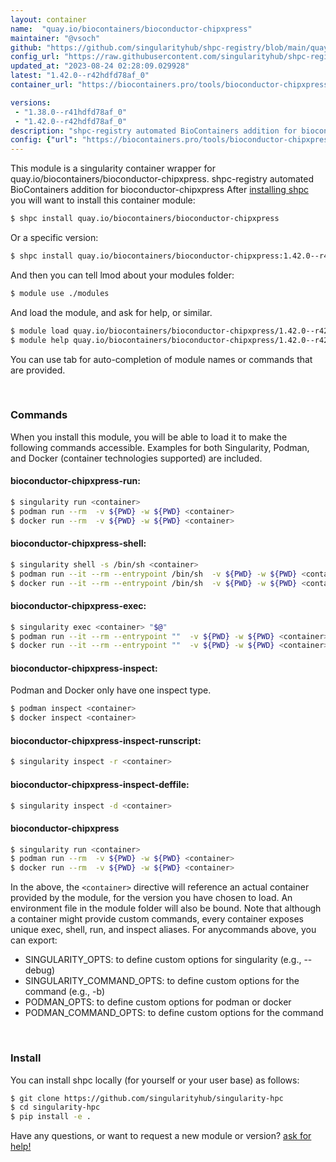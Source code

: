 ```yaml
---
layout: container
name:  "quay.io/biocontainers/bioconductor-chipxpress"
maintainer: "@vsoch"
github: "https://github.com/singularityhub/shpc-registry/blob/main/quay.io/biocontainers/bioconductor-chipxpress/container.yaml"
config_url: "https://raw.githubusercontent.com/singularityhub/shpc-registry/main/quay.io/biocontainers/bioconductor-chipxpress/container.yaml"
updated_at: "2023-08-24 02:28:09.029928"
latest: "1.42.0--r42hdfd78af_0"
container_url: "https://biocontainers.pro/tools/bioconductor-chipxpress"

versions:
 - "1.38.0--r41hdfd78af_0"
 - "1.42.0--r42hdfd78af_0"
description: "shpc-registry automated BioContainers addition for bioconductor-chipxpress"
config: {"url": "https://biocontainers.pro/tools/bioconductor-chipxpress", "maintainer": "@vsoch", "description": "shpc-registry automated BioContainers addition for bioconductor-chipxpress", "latest": {"1.42.0--r42hdfd78af_0": "sha256:88c347a6acc4102ce0eb2b872d3f8d19962844e38e0ead648924f7b2fe91d180"}, "tags": {"1.38.0--r41hdfd78af_0": "sha256:3a91a505453cd6a893955913ad0c42994d2f89d13a132aeac690dc241ecf5caf", "1.42.0--r42hdfd78af_0": "sha256:88c347a6acc4102ce0eb2b872d3f8d19962844e38e0ead648924f7b2fe91d180"}, "docker": "quay.io/biocontainers/bioconductor-chipxpress"}
---
```


This module is a singularity container wrapper for quay.io/biocontainers/bioconductor-chipxpress.
shpc-registry automated BioContainers addition for bioconductor-chipxpress
After [installing shpc](#install) you will want to install this container module:


```bash
$ shpc install quay.io/biocontainers/bioconductor-chipxpress
```

Or a specific version:

```bash
$ shpc install quay.io/biocontainers/bioconductor-chipxpress:1.42.0--r42hdfd78af_0
```

And then you can tell lmod about your modules folder:

```bash
$ module use ./modules
```

And load the module, and ask for help, or similar.

```bash
$ module load quay.io/biocontainers/bioconductor-chipxpress/1.42.0--r42hdfd78af_0
$ module help quay.io/biocontainers/bioconductor-chipxpress/1.42.0--r42hdfd78af_0
```

You can use tab for auto-completion of module names or commands that are provided.

<br>

### Commands

When you install this module, you will be able to load it to make the following commands accessible.
Examples for both Singularity, Podman, and Docker (container technologies supported) are included.

#### bioconductor-chipxpress-run:

```bash
$ singularity run <container>
$ podman run --rm  -v ${PWD} -w ${PWD} <container>
$ docker run --rm  -v ${PWD} -w ${PWD} <container>
```

#### bioconductor-chipxpress-shell:

```bash
$ singularity shell -s /bin/sh <container>
$ podman run --it --rm --entrypoint /bin/sh  -v ${PWD} -w ${PWD} <container>
$ docker run --it --rm --entrypoint /bin/sh  -v ${PWD} -w ${PWD} <container>
```

#### bioconductor-chipxpress-exec:

```bash
$ singularity exec <container> "$@"
$ podman run --it --rm --entrypoint ""  -v ${PWD} -w ${PWD} <container> "$@"
$ docker run --it --rm --entrypoint ""  -v ${PWD} -w ${PWD} <container> "$@"
```

#### bioconductor-chipxpress-inspect:

Podman and Docker only have one inspect type.

```bash
$ podman inspect <container>
$ docker inspect <container>
```

#### bioconductor-chipxpress-inspect-runscript:

```bash
$ singularity inspect -r <container>
```

#### bioconductor-chipxpress-inspect-deffile:

```bash
$ singularity inspect -d <container>
```



#### bioconductor-chipxpress

```bash
$ singularity run <container>
$ podman run --rm  -v ${PWD} -w ${PWD} <container>
$ docker run --rm  -v ${PWD} -w ${PWD} <container>
```


In the above, the `<container>` directive will reference an actual container provided
by the module, for the version you have chosen to load. An environment file in the
module folder will also be bound. Note that although a container
might provide custom commands, every container exposes unique exec, shell, run, and
inspect aliases. For anycommands above, you can export:

 - SINGULARITY_OPTS: to define custom options for singularity (e.g., --debug)
 - SINGULARITY_COMMAND_OPTS: to define custom options for the command (e.g., -b)
 - PODMAN_OPTS: to define custom options for podman or docker
 - PODMAN_COMMAND_OPTS: to define custom options for the command

<br>

### Install

You can install shpc locally (for yourself or your user base) as follows:

```bash
$ git clone https://github.com/singularityhub/singularity-hpc
$ cd singularity-hpc
$ pip install -e .
```

Have any questions, or want to request a new module or version? [ask for help!](https://github.com/singularityhub/singularity-hpc/issues)